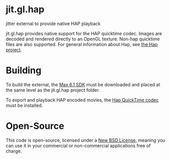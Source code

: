 jit.gl.hap
==========

jitter external to provide native HAP playback

jit.gl.hap provides native support for the HAP quicktime codec. Images are decoded and rendered directly to an OpenGL texture. Non-hap quicktime files are also supported. For general information about Hap, see [the Hap project](http://github.com/vidvox/hap).


Building
========

To build the external, the [Max 6.1 SDK](http://cycling74.com/products/sdk/) must be downloaded and placed at the same level as the jit.gl.hap project folder.

To export and playback HAP encoded movies, the [Hap QuickTime codec](https://github.com/vidvox/hap-qt-codec) must be installed.


Open-Source
===========

This code is open-source, licensed under a [New BSD License](http://github.com/vidvox/hap-quicktime-playback-demo/blob/master/LICENSE), meaning you can use it in your commercial or non-commercial applications free of charge.
